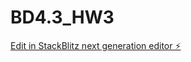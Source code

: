 # BD4.3_HW3

[Edit in StackBlitz next generation editor ⚡️](https://stackblitz.com/~/github.com/Hushanali/BD4.3_HW3)